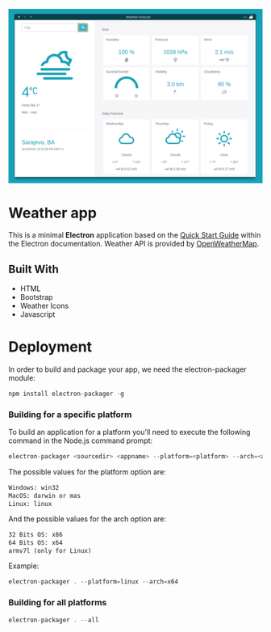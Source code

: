 ![fooo](https://github.com/demija/electronWeather/blob/master/screenshots/01.png)

# Weather app
This is a minimal **Electron** application based on the [Quick Start Guide](https://electronjs.org/docs/tutorial/quick-start) within the Electron documentation.
Weather API is provided by [OpenWeatherMap](https://openweathermap.org/).


## Built With
* HTML
* Bootstrap
* Weather Icons
* Javascript


# Deployment
In order to build and package your app, we need the electron-packager module:
```javascript
npm install electron-packager -g
```


### Building for a specific platform
To build an application for a platform you'll need to execute the following command in the Node.js command prompt:
```javascript
electron-packager <sourcedir> <appname> --platform=<platform> --arch=<arch>
```

The possible  values for the platform option are:

    Windows: win32
    MacOS: darwin or mas
    Linux: linux

And the possible values for the arch option are:

    32 Bits OS: x86
    64 Bits OS: x64
    armv7l (only for Linux)

Example:
```javascript
electron-packager . --platform=linux --arch=x64
```

### Building for all platforms
```javascript
electron-packager . --all
```